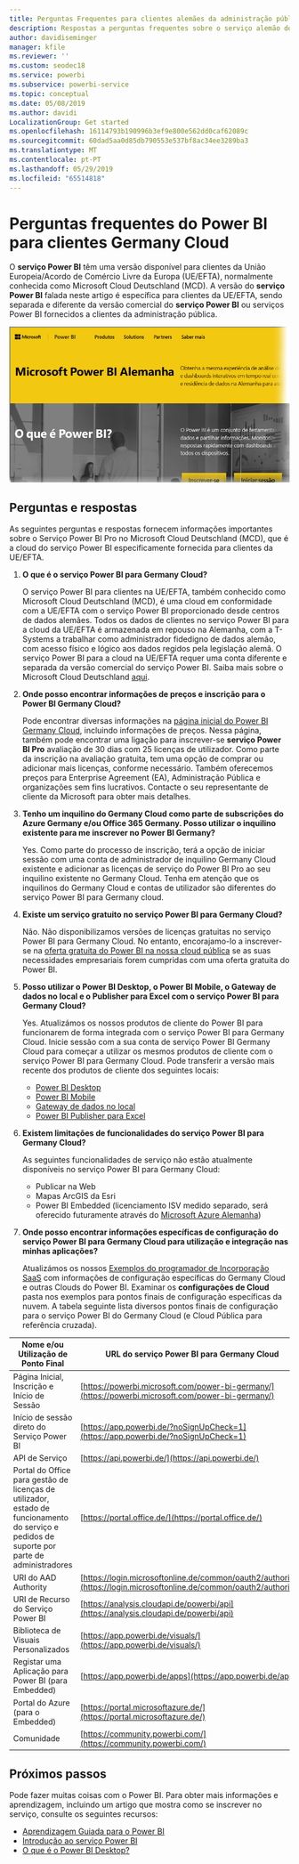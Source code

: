 ```yaml
---
title: Perguntas Frequentes para clientes alemães da administração pública
description: Respostas a perguntas frequentes sobre o serviço alemão do Power BI para a administração pública, para clientes alemães da administração pública
author: davidiseminger
manager: kfile
ms.reviewer: ''
ms.custom: seodec18
ms.service: powerbi
ms.subservice: powerbi-service
ms.topic: conceptual
ms.date: 05/08/2019
ms.author: davidi
LocalizationGroup: Get started
ms.openlocfilehash: 16114793b190996b3ef9e800e562dd0caf62089c
ms.sourcegitcommit: 60dad5aa0d85db790553e537bf8ac34ee3289ba3
ms.translationtype: MT
ms.contentlocale: pt-PT
ms.lasthandoff: 05/29/2019
ms.locfileid: "65514818"
---
```

# <a name="frequently-asked-questions-for-power-bi-for-germany-cloud-customers"></a>Perguntas frequentes do Power BI para clientes Germany Cloud
O **serviço Power BI** têm uma versão disponível para clientes da União Europeia/Acordo de Comércio Livre da Europa (UE/EFTA), normalmente conhecida como Microsoft Cloud Deutschland (MCD). A versão do **serviço Power BI** falada neste artigo é específica para clientes da UE/EFTA, sendo separada e diferente da versão comercial do **serviço Power BI** ou serviços Power BI fornecidos a clientes da administração pública.

![](media/service-govde-faq/govde-faq_01.png)

## <a name="questions-and-answers"></a>Perguntas e respostas

As seguintes perguntas e respostas fornecem informações importantes sobre o Serviço Power BI Pro no Microsoft Cloud Deutschland (MCD), que é a cloud do serviço Power BI especificamente fornecida para clientes da UE/EFTA.

1. **O que é o serviço Power BI para Germany Cloud?**
   
   O serviço Power BI para clientes na UE/EFTA, também conhecido como Microsoft Cloud Deutschland (MCD), é uma cloud em conformidade com a UE/EFTA com o serviço Power BI proporcionado desde centros de dados alemães. Todos os dados de clientes no serviço Power BI para a cloud da UE/EFTA é armazenada em repouso na Alemanha, com a T-Systems a trabalhar como administrador fidedigno de dados alemão, com acesso físico e lógico aos dados regidos pela legislação alemã. O serviço Power BI para a cloud na UE/EFTA requer uma conta diferente e separada da versão comercial do serviço Power BI. Saiba mais sobre o Microsoft Cloud Deutschland [aqui](https://www.microsoft.com/trustcenter/cloudservices/nationalcloud).
2. **Onde posso encontrar informações de preços e inscrição para o Power BI Germany Cloud?**
   
   Pode encontrar diversas informações na [página inicial do Power BI Germany Cloud](https://powerbi.microsoft.com/power-bi-germany/), incluindo informações de preços. Nessa página, também pode encontrar uma ligação para inscrever-se **serviço Power BI Pro** avaliação de 30 dias com 25 licenças de utilizador. Como parte da inscrição na avaliação gratuita, tem uma opção de comprar ou adicionar mais licenças, conforme necessário. Também oferecemos preços para Enterprise Agreement (EA), Administração Pública e organizações sem fins lucrativos. Contacte o seu representante de cliente da Microsoft para obter mais detalhes.
3. **Tenho um inquilino do Germany Cloud como parte de subscrições do Azure Germany e/ou Office 365 Germany. Posso utilizar o inquilino existente para me inscrever no Power BI Germany?**
   
   Yes. Como parte do processo de inscrição, terá a opção de iniciar sessão com uma conta de administrador de inquilino Germany Cloud existente e adicionar as licenças de serviço do Power BI Pro ao seu inquilino existente no Germany Cloud. Tenha em atenção que os inquilinos do Germany Cloud e contas de utilizador são diferentes do serviço Power BI para Germany cloud.
4. **Existe um serviço gratuito no serviço Power BI para Germany Cloud?**
   
   Não. Não disponibilizamos versões de licenças gratuitas no serviço Power BI para Germany Cloud. No entanto, encorajamo-lo a inscrever-se na [oferta gratuita do Power BI na nossa cloud pública](https://powerbi.microsoft.com/get-started/) se as suas necessidades empresariais forem cumpridas com uma oferta gratuita do Power BI.
5. **Posso utilizar o Power BI Desktop, o Power BI Mobile, o Gateway de dados no local e o Publisher para Excel com o serviço Power BI para Germany Cloud?**
   
   Yes. Atualizámos os nossos produtos de cliente do Power BI para funcionarem de forma integrada com o serviço Power BI para Germany Cloud. Inicie sessão com a sua conta de serviço Power BI Germany Cloud para começar a utilizar os mesmos produtos de cliente com o serviço Power BI para Germany Cloud. Pode transferir a versão mais recente dos produtos de cliente dos seguintes locais:
   
   * [Power BI Desktop](https://powerbi.microsoft.com/desktop/)
   * [Power BI Mobile](https://powerbi.microsoft.com/mobile/)
   * [Gateway de dados no local](https://powerbi.microsoft.com/gateway/)
   * [Power BI Publisher para Excel](https://powerbi.microsoft.com/excel-dashboard-publisher/)
6. **Existem limitações de funcionalidades do serviço Power BI para Germany Cloud?**
   
   As seguintes funcionalidades de serviço não estão atualmente disponíveis no serviço Power BI para Germany Cloud:
   
   * Publicar na Web
   * Mapas ArcGIS da Esri
   * Power BI Embedded (licenciamento ISV medido separado, será oferecido futuramente através do [Microsoft Azure Alemanha](https://azure.microsoft.com/overview/clouds/germany/))
7. **Onde posso encontrar informações específicas de configuração do serviço Power BI para Germany Cloud para utilização e integração nas minhas aplicações?**
   
   Atualizámos os nossos [Exemplos do programador de Incorporação SaaS](https://github.com/Microsoft/PowerBI-Developer-Samples) com informações de configuração específicas do Germany Cloud e outras Clouds do Power BI. Examinar os **configurações de Cloud** pasta nos exemplos para pontos finais de configuração específicas da nuvem. A tabela seguinte lista diversos pontos finais de configuração para o serviço Power BI do Germany Cloud (e Cloud Pública para referência cruzada).

| **Nome e/ou Utilização de Ponto Final** | **URL do serviço Power BI para Germany Cloud** | **URL equivalente na Cloud Pública (para referência cruzada)** |
| --- | --- | --- |
| Página Inicial, Inscrição e Início de Sessão |[https://powerbi.microsoft.com/power-bi-germany/](https://powerbi.microsoft.com/power-bi-germany/) |[https://powerbi.microsoft.com/](https://powerbi.microsoft.com/) |
| Início de sessão direto do Serviço Power BI |[https://app.powerbi.de/?noSignUpCheck=1](https://app.powerbi.de/?noSignUpCheck=1) |[https://app.powerbi.com/?noSignUpCheck=1](https://app.powerbi.com/?noSignUpCheck=1) |
| API de Serviço |[https://api.powerbi.de/](https://api.powerbi.de/) |[https://api.powerbi.com/](https://api.powerbi.com/) |
| Portal do Office para gestão de licenças de utilizador, estado de funcionamento do serviço e pedidos de suporte por parte de administradores |[https://portal.office.de/](https://portal.office.de/) |[https://portal.office.com/](https://portal.office.com/) |
| URI do AAD Authority |[https://login.microsoftonline.de/common/oauth2/authorize/](https://login.microsoftonline.de/common/oauth2/authorize/) |[https://login.microsoftonline.com/common/oauth2/authorize/](https://login.microsoftonline.com/common/oauth2/authorize/) |
| URI de Recurso do Serviço Power BI |[https://analysis.cloudapi.de/powerbi/api](https://analysis.cloudapi.de/powerbi/api) |[https://analysis.windows.net/powerbi/api](https://analysis.windows.net/powerbi/api) |
| Biblioteca de Visuais Personalizados |[https://app.powerbi.de/visuals/](https://app.powerbi.de/visuals/) |[https://app.powerbi.com/visuals/](https://app.powerbi.com/visuals/) |
| Registar uma Aplicação para Power BI (para Embedded) |[https://app.powerbi.de/apps](https://app.powerbi.de/apps) |[https://app.powerbi.com/apps](https://app.powerbi.com/apps) |
| Portal do Azure (para o Embedded) |[https://portal.microsoftazure.de/](https://portal.microsoftazure.de/) |[https://portal.azure.com/](https://portal.azure.com/) |
| Comunidade |[https://community.powerbi.com/](https://community.powerbi.com/) |[https://community.powerbi.com/](https://community.powerbi.com/) |

## <a name="next-steps"></a>Próximos passos
Pode fazer muitas coisas com o Power BI. Para obter mais informações e aprendizagem, incluindo um artigo que mostra como se inscrever no serviço, consulte os seguintes recursos:

* [Aprendizagem Guiada para o Power BI](guided-learning/gettingstarted.yml?tutorial-step=1)
* [Introdução ao serviço Power BI](service-get-started.md)
* [O que é o Power BI Desktop?](desktop-what-is-desktop.md)

